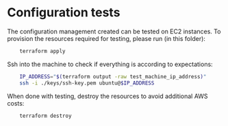 # Configuration tests

The configuration management created can be tested on EC2 instances.
To provision the resources required for testing, please run (in this folder):

```bash
    terraform apply
```

Ssh into the machine to check if everything is according to expectations:

```bash
    IP_ADDRESS="$(terraform output -raw test_machine_ip_address)"
    ssh -i ./keys/ssh-key.pem ubuntu@$IP_ADDRESS
```

When done with testing, destroy the resources to avoid additional AWS costs:

```bash
    terraform destroy
```